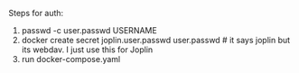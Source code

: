 Steps for auth:

1.  passwd -c user.passwd USERNAME
2.  docker create secret joplin.user.passwd user.passwd # it says joplin but its webdav. I just use this for Joplin
3.  run docker-compose.yaml
